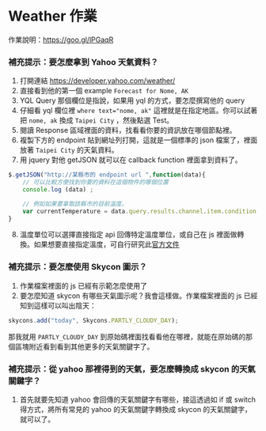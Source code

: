 # Weather 作業
作業說明：https://goo.gl/lPGaqR

### 補充提示：要怎麼拿到 Yahoo 天氣資料？
1. 打開連結 https://developer.yahoo.com/weather/
2. 直接看到他的第一個 example `Forecast for Nome, AK`
3. YQL Query 那個欄位是指說，如果用 yql 的方式，要怎麼撰寫他的 query
4. 仔細看 yql 欄位裡 `where text="nome, ak"` 這裡就是在指定地區。你可以試著把 `nome, ak` 換成 `Taipei City` ，然後點選 Test。
5. 閱讀 Response 區域裡面的資料，找看看你要的資訊放在哪個節點裡。
6. 複製下方的 endpoint 貼到網址列打開，這就是一個標準的 json 檔案了，裡面放著 `Taipei City` 的天氣資料。
7. 用 jquery 對他 getJSON 就可以在 callback function 裡面拿到資料了。
```javascript
$.getJSON("http://某縣市的 endpoint url ",function(data){
	// 可以比較方便找到你要的資料在這個物件的哪個位置
	console.log (data) ;

	// 例如如果要拿取該縣市的目前溫度。
	var currentTemperature = data.query.results.channel.item.condition.temp  ;
}
```
8. 溫度單位可以選擇直接指定 api 回傳特定溫度單位，或自己在 js 裡面做轉換。如果想要直接指定溫度，可自行研究此[官方文件](https://developer.yahoo.com/weather/documentation.html)

### 補充提示：要怎麼使用 Skycon 圖示？
1. 作業檔案裡面的 js 已經有示範怎麼使用了
2. 要怎麼知道 skycon 有哪些天氣圖示呢？我會這樣做。作業檔案裡面的 js 已經知到這樣可以叫出陰天：
```javascript
skycons.add("today", Skycons.PARTLY_CLOUDY_DAY);
```
那我就用 `PARTLY_CLOUDY_DAY` 到原始碼裡面找看看他在哪裡，就能在原始碼的那個區塊附近看到看到其他更多的天氣關鍵字了。

### 補充提示：從 yahoo 那裡得到的天氣，要怎麼轉換成 skycon 的天氣關鍵字？
1. 首先就要先知道 yahoo 會回傳的天氣關鍵字有哪些，接這透過如 if 或 switch 得方式，將所有常見的 yahoo 的天氣關鍵字轉換成 skycon 的天氣關鍵字，就可以了。

